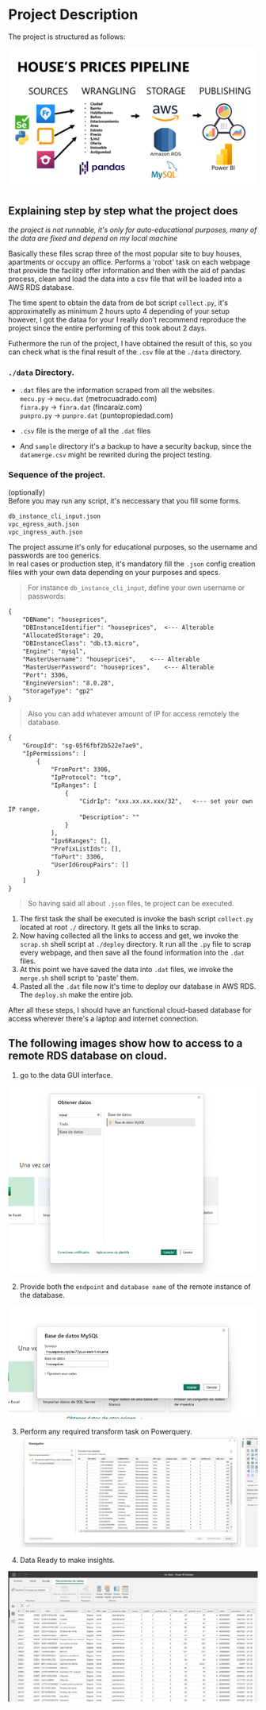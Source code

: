 # Project Description

The project is structured as follows:

![diagram](diagrams/schematic_diagram.png)

## Explaining step by step what the project does

*the project is not runnable, it's only for auto-educational purposes, many of the data are fixed and depend on my local machine*

Basically these files scrap three of the most  popular site to buy houses, apartments or occupy an office.
Performs a 'robot' task on each webpage that provide the facility offer information and then with the aid of pandas
process, clean and load the data into a csv file that will be loaded into a AWS RDS database.  

The time spent to obtain the data from de bot script `collect.py`, it's approximatelly as minimum 2 hours upto 4 depending of your setup
however, I got the dataa for your I really don't recommend reproduce the project since the entire performing of this took about 2 days.  

Futhermore the run of the project, I have obtained the result of this, so you can check what is the final result of the `.csv` file at the `./data` directory.  

### `./data` Directory.

- `.dat` files are the information scraped from all the websites.  
`mecu.py` -> `mecu.dat` (metrocuadrado.com)  
`finra.py` ->  `finra.dat` (fincaraíz.com)  
`punpro.py` ->  `punpro.dat` (puntopropiedad.com)  

- `.csv` file is the merge of all the `.dat` files
- And `sample` directory it's a backup to have a security backup, since the `datamerge.csv` might be rewrited during the project testing.


### Sequence of the project.

(optionally)  
Before you may run any script, it's neccessary that you fill some forms.
```
db_instance_cli_input.json
vpc_egress_auth.json
vpc_ingress_auth.json
```
The project assume it's only for educational purposes, so the username and passwords are too generics.  
In real cases or production step, it's mandatory fill the `.json` config creation files with your own data depending on your purposes and specs.  

> For instance `db_instance_cli_input`, define your own username or passwords:
```
{
    "DBName": "houseprices",
    "DBInstanceIdentifier": "houseprices",  <--- Alterable
    "AllocatedStorage": 20,
    "DBInstanceClass": "db.t3.micro",
    "Engine": "mysql",
    "MasterUsername": "houseprices",    <--- Alterable
    "MasterUserPassword": "houseprices",    <--- Alterable
    "Port": 3306,
    "EngineVersion": "8.0.28",
    "StorageType": "gp2"
}
```

> Also you can add whatever amount of IP for access remotely the database.
```
{
    "GroupId": "sg-05f6fbf2b522e7ae9",
    "IpPermissions": [
        {
            "FromPort": 3306,
            "IpProtocol": "tcp",
            "IpRanges": [
                {
                    "CidrIp": "xxx.xx.xx.xxx/32",   <--- set your own IP range.
                    "Description": ""
                }
            ],
            "Ipv6Ranges": [],
            "PrefixListIds": [],
            "ToPort": 3306,
            "UserIdGroupPairs": []
        }
    ]
}
```

> So having said all about `.json` files, te project can be executed.


1. The first task the shall be executed is invoke the bash script `collect.py` located at root `./` directory. It gets all the links to scrap.
2. Now having collected all the links to access and get, we invoke the `scrap.sh` shell script at `./deploy` directory. It run all the `.py` file to scrap every webpage,
and then save all the found information into the `.dat` files.
3. At this point we have saved the data into `.dat` files, we invoke the `merge.sh` shell script to 'paste' them.
4. Pasted all the `.dat` file now it's time to deploy our database in AWS RDS. The `deploy.sh` make the entire job.

  
  
After all these steps, I should have an functional cloud-based database for access wherever there's a laptop and internet connection. 
  
The following images show how to access to a remote RDS database on cloud.
---
  
1. go to the data GUI interface.
  
![powerbi1](diagrams/powerBiAccess1.png)
  
2. Provide both the `endpoint` and `database name` of the remote instance of the database.
  
![powerbi2](diagrams/powerBiAccess2.png)
  
3. Perform any required transform task on Powerquery.
![powerbi3](diagrams/powerBiAccess3.png)
  
4. Data Ready to make insights.
  
![powerbi4](diagrams/powerBiAccess4.png)



